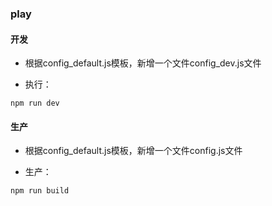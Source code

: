 ### play
#### 开发

- 根据config_default.js模板，新增一个文件config_dev.js文件

- 执行：
```
npm run dev
```
#### 生产

- 根据config_default.js模板，新增一个文件config.js文件

- 生产：
```
npm run build
```
